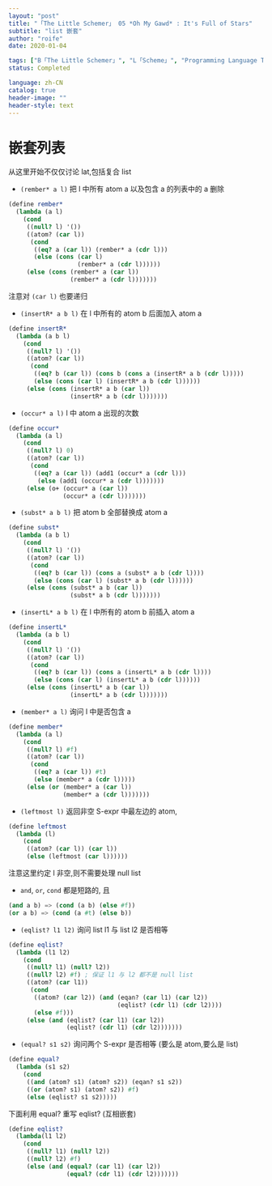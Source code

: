 ```yaml
---
layout: "post"
title: "「The Little Schemer」 05 *Oh My Gawd* : It's Full of Stars"
subtitle: "list 嵌套"
author: "roife"
date: 2020-01-04

tags: ["B「The Little Schemer」", "L「Scheme」", "Programming Language Theory"]
status: Completed

language: zh-CN
catalog: true
header-image: ""
header-style: text
---
```


# 嵌套列表

从这里开始不仅仅讨论 lat,包括复合 list

- `(rember* a l)` 把 l 中所有 atom a 以及包含 a 的列表中的 a 删除

<!-- end list -->

``` scheme
(define rember*
  (lambda (a l)
    (cond
     ((null? l) '())
     ((atom? (car l))
      (cond
       ((eq? a (car l)) (rember* a (cdr l)))
       (else (cons (car l)
                   (rember* a (cdr l))))))
     (else (cons (rember* a (car l))
                 (rember* a (cdr l)))))))
```

注意对 `(car l)` 也要递归

- `(insertR* a b l)` 在 l 中所有的 atom b 后面加入 atom a

<!-- end list -->

``` scheme
(define insertR*
  (lambda (a b l)
    (cond
     ((null? l) '())
     ((atom? (car l))
      (cond
       ((eq? b (car l)) (cons b (cons a (insertR* a b (cdr l)))))
       (else (cons (car l) (insertR* a b (cdr l))))))
     (else (cons (insertR* a b (car l))
                 (insertR* a b (cdr l)))))))
```

- `(occur* a l)` l 中 atom a 出现的次数

<!-- end list -->

``` scheme
(define occur*
  (lambda (a l)
    (cond
     ((null? l) 0)
     ((atom? (car l))
      (cond
       ((eq? a (car l)) (add1 (occur* a (cdr l)))
        (else (add1 (occur* a (cdr l)))))))
     (else (o+ (occur* a (car l))
               (occur* a (cdr l)))))))
```

- `(subst* a b l)` 把 atom b 全部替换成 atom a

<!-- end list -->

``` scheme
(define subst*
  (lambda (a b l)
    (cond
     ((null? l) '())
     ((atom? (car l))
      (cond
       ((eq? b (car l)) (cons a (subst* a b (cdr l))))
       (else (cons (car l) (subst* a b (cdr l))))))
     (else (cons (subst* a b (car l))
                 (subst* a b (cdr l)))))))
```

- `(insertL* a b l)` 在 l 中所有的 atom b 前插入 atom a

<!-- end list -->

``` scheme
(define insertL*
  (lambda (a b l)
    (cond
     ((null? l) '())
     ((atom? (car l))
      (cond
       ((eq? b (car l)) (cons a (insertL* a b (cdr l))))
       (else (cons (car l) (insertL* a b (cdr l))))))
     (else (cons (insertL* a b (car l))
                 (insertL* a b (cdr l)))))))
```

- `(member* a l)` 询问 l 中是否包含 a

<!-- end list -->

``` scheme
(define member*
  (lambda (a l)
    (cond
     ((null? l) #f)
     ((atom? (car l))
      (cond
       ((eq? a (car l)) #t)
       (else (member* a (cdr l)))))
     (else (or (member* a (car l))
               (member* a (cdr l)))))))
```

- `(leftmost l)` 返回非空 S-expr 中最左边的 atom,

<!-- end list -->

``` scheme
(define leftmost
  (lambda (l)
    (cond
     ((atom? (car l)) (car l))
     (else (leftmost (car l))))))
```

注意这里约定 l 非空,则不需要处理 null list

- `and`, `or`, `cond` 都是短路的, 且

<!-- end list -->

``` scheme
(and a b) => (cond (a b) (else #f))
(or a b) => (cond (a #t) (else b))
```

- `(eqlist? l1 l2)` 询问 list l1 与 list l2 是否相等

<!-- end list -->

``` scheme
(define eqlist?
  (lambda (l1 l2)
    (cond
     ((null? l1) (null? l2))
     ((null? l2) #f) ; 保证 l1 与 l2 都不是 null list
     ((atom? (car l1))
      (cond
       ((atom? (car l2)) (and (eqan? (car l1) (car l2))
                              (eqlist? (cdr l1) (cdr l2))))
       (else #f)))
     (else (and (eqlist? (car l1) (car l2))
                (eqlist? (cdr l1) (cdr l2)))))))
```

- `(equal? s1 s2)` 询问两个 S-expr 是否相等 (要么是 atom,要么是 list)

<!-- end list -->

``` scheme
(define equal?
  (lambda (s1 s2)
    (cond
     ((and (atom? s1) (atom? s2)) (eqan? s1 s2))
     ((or (atom? s1) (atom? s2)) #f)
     (else (eqlist? s1 s2)))))
```

下面利用 equal? 重写 eqlist? (互相嵌套)

``` scheme
(define eqlist?
  (lambda(l1 l2)
    (cond
     ((null? l1) (null? l2))
     ((null? l2) #f)
     (else (and (equal? (car l1) (car l2))
                (equal? (cdr l1) (cdr l2)))))))
```
